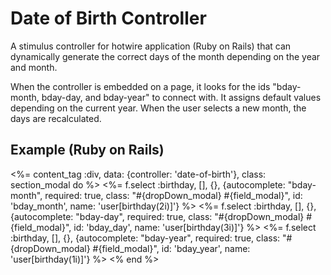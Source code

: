 # Date of Birth Controller

A stimulus controller for hotwire application (Ruby on Rails) that can dynamically generate the correct days of the month depending on the year and month.

When the controller is embedded on a page, it looks for the ids "bday-month, bday-day, and bday-year" to connect with. It assigns default values depending on the current year. When the user selects a new month, the days are recalculated.  

## Example (Ruby on Rails)

<%= content_tag :div, data: {controller: 'date-of-birth'}, class: section_modal do %>
  <%= f.select :birthday, [], {}, {autocomplete: "bday-month", required: true, class: "#{dropDown_modal} #{field_modal}", id: 'bday_month', name: 'user[birthday(2i)]'} %>
  <%= f.select :birthday, [], {}, {autocomplete: "bday-day", required: true, class: "#{dropDown_modal} #{field_modal}", id: 'bday_day', name: 'user[birthday(3i)]'} %>
  <%= f.select :birthday, [], {}, {autocomplete: "bday-year", required: true, class: "#{dropDown_modal} #{field_modal}", id: 'bday_year', name: 'user[birthday(1i)]'} %>
<% end %>

